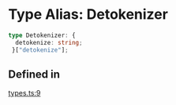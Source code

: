 # Type Alias: Detokenizer

```ts
type Detokenizer: {
  detokenize: string;
 }["detokenize"];
```

## Defined in

[types.ts:9](https://github.com/withcatai/node-llama-cpp/blob/6405ee945e792651123189aae2612212095765b6/src/types.ts#L9)
